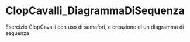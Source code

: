 # ClopCavalli_DiagrammaDiSequenza
Esercizio ClopCavalli con uso di semafori, e creazione di un diagramma di sequenza
